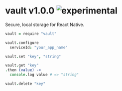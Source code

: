 
# vault v1.0.0 ![experimental](https://img.shields.io/badge/stability-experimental-EC5315.svg?style=flat)

Secure, local storage for React Native.

```coffee
vault = require "vault"

vault.configure
  serviceId: "your_app_name"

vault.set "key", "string"

vault.get "key"
.then (value) ->
  console.log value # => "string"

vault.delete "key"
```
